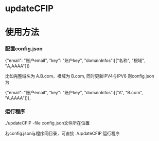 # updateCFIP

# 使用方法

### 配置config.json

{"email": "账户email", "key": "账户key", "domainInfos":[["名称", "根域", "A,AAAA"]]}

比如完整域名为 A.B.com，根域为 B.com, 同时更新IPV4与IPV6 则config.json 为 

{"email": "账户email", "key": "账户key", "domainInfos":[["A", "B.com", "A,AAAA"]]},

### 运行程序

./updateCFIP -file config.json文件所在位置

若config.json与程序同目录，可直接 ./updateCFIP 运行程序

